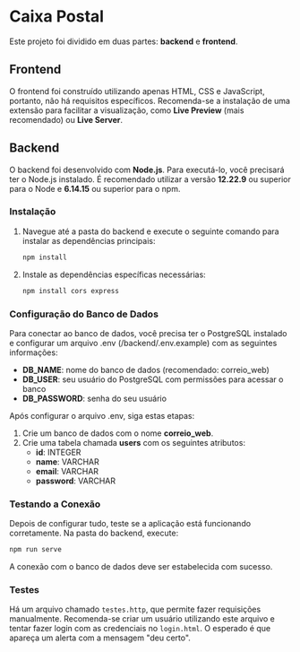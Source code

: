 # Caixa Postal

Este projeto foi dividido em duas partes: **backend** e **frontend**.

## Frontend

O frontend foi construído utilizando apenas HTML, CSS e JavaScript, portanto, não há requisitos específicos. Recomenda-se a instalação de uma extensão para facilitar a visualização, como **Live Preview** (mais recomendado) ou **Live Server**.

## Backend

O backend foi desenvolvido com **Node.js**. Para executá-lo, você precisará ter o Node.js instalado. É recomendado utilizar a versão **12.22.9** ou superior para o Node e **6.14.15** ou superior para o npm.

### Instalação

1. Navegue até a pasta do backend e execute o seguinte comando para instalar as dependências principais:

   ```bash
   npm install
   ```

2. Instale as dependências específicas necessárias:

   ```bash
   npm install cors express
   ```

### Configuração do Banco de Dados

Para conectar ao banco de dados, você precisa ter o PostgreSQL instalado e configurar um arquivo .env (/backend/.env.example) com as seguintes informações:

- **DB_NAME**: nome do banco de dados (recomendado: correio_web)
- **DB_USER**: seu usuário do PostgreSQL com permissões para acessar o banco
- **DB_PASSWORD**: senha do seu usuário

Após configurar o arquivo .env, siga estas etapas:

1. Crie um banco de dados com o nome **correio_web**.
2. Crie uma tabela chamada **users** com os seguintes atributos:
   - **id**: INTEGER 
   - **name**: VARCHAR
   - **email**: VARCHAR
   - **password**: VARCHAR

### Testando a Conexão

Depois de configurar tudo, teste se a aplicação está funcionando corretamente. Na pasta do backend, execute:

```bash
npm run serve
```

A conexão com o banco de dados deve ser estabelecida com sucesso.

### Testes 

Há um arquivo chamado `testes.http`, que permite fazer requisições manualmente. Recomenda-se criar um usuário utilizando este arquivo e tentar fazer login com as credenciais no `login.html`. O esperado é que apareça um alerta com a mensagem "deu certo".

